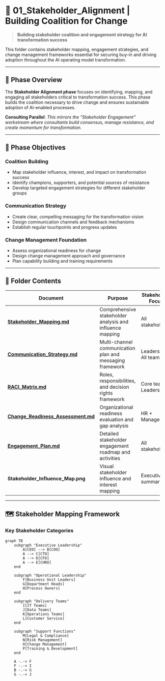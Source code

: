 # 👥 01_Stakeholder_Alignment | Building Coalition for Change

> **Building stakeholder coalition and engagement strategy for AI transformation success**

This folder contains stakeholder mapping, engagement strategies, and change management frameworks essential for securing buy-in and driving adoption throughout the AI operating model transformation.

---

## 📌 Phase Overview

The **Stakeholder Alignment phase** focuses on identifying, mapping, and engaging all stakeholders critical to transformation success. This phase builds the coalition necessary to drive change and ensures sustainable adoption of AI-enabled processes.

**Consulting Parallel**: *This mirrors the "Stakeholder Engagement" workstream where consultants build consensus, manage resistance, and create momentum for transformation.*

---

## 🎯 Phase Objectives

### **Coalition Building**
- Map stakeholder influence, interest, and impact on transformation success
- Identify champions, supporters, and potential sources of resistance
- Develop targeted engagement strategies for different stakeholder groups

### **Communication Strategy**
- Create clear, compelling messaging for the transformation vision
- Design communication channels and feedback mechanisms
- Establish regular touchpoints and progress updates

### **Change Management Foundation**
- Assess organizational readiness for change
- Design change management approach and governance
- Plan capability building and training requirements

---

## 📁 Folder Contents

| Document | Purpose | Stakeholder Focus |
|----------|---------|------------------|
| **[Stakeholder_Mapping.md](./Stakeholder_Mapping.md)** | Comprehensive stakeholder analysis and influence mapping | All stakeholders |
| **[Communication_Strategy.md](./Communication_Strategy.md)** | Multi-channel communication plan and messaging framework | Leadership + All teams |
| **[RACI_Matrix.md](./RACI_Matrix.md)** | Roles, responsibilities, and decision rights framework | Core team + Leaders |
| **[Change_Readiness_Assessment.md](./Change_Readiness_Assessment.md)** | Organizational readiness evaluation and gap analysis | HR + Management |
| **[Engagement_Plan.md](./Engagement_Plan.md)** | Detailed stakeholder engagement roadmap and activities | All stakeholders |
| **Stakeholder_Influence_Map.png** | Visual stakeholder influence and interest mapping | Executive summary |

---

## 🗺️ Stakeholder Mapping Framework

### **Key Stakeholder Categories**

```mermaid
graph TB
    subgraph "Executive Leadership"
        A[CEO] --> B[COO]
        A --> C[CTO]
        A --> D[CFO]
        A --> E[CHRO]
    end

    subgraph "Operational Leadership"
        F[Business Unit Leaders]
        G[Department Heads]
        H[Process Owners]
    end

    subgraph "Delivery Teams"
        I[IT Teams]
        J[Data Teams]
        K[Operations Teams]
        L[Customer Service]
    end

    subgraph "Support Functions"
        M[Legal & Compliance]
        N[Risk Management]
        O[Change Management]
        P[Training & Development]
    end

    A -.-> F
    F -.-> I
    B -.-> G
    G -.-> J
